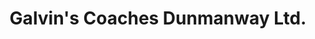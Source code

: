 ---
title: "Galvin's Coaches Dunmanway Ltd."
address: "Main Street, Dunmanway, Co. Cork"
tel: "+353 (0)23 884 5125"
county: "Cork"
category: "Bus Services"
type: "Content"
lat: "51.72349166870117"
lng: "-9.108954429626465"
---